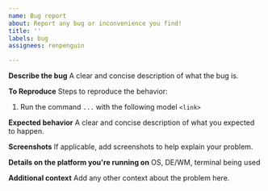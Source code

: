```yaml
---
name: Bug report
about: Report any bug or inconvenience you find!
title: ''
labels: bug
assignees: renpenguin

---
```


**Describe the bug**
A clear and concise description of what the bug is.

**To Reproduce**
Steps to reproduce the behavior:
1. Run the command `...` with the following model `<link>`

**Expected behavior**
A clear and concise description of what you expected to happen.

**Screenshots**
If applicable, add screenshots to help explain your problem.

**Details on the platform you're running on**
OS, DE/WM, terminal being used

**Additional context**
Add any other context about the problem here.
